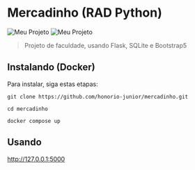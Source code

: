 # Mercadinho (RAD Python)

![Meu Projeto](https://i.imgur.com/N0gHNqB.png)
![Meu Projeto](https://i.imgur.com/1mzppDa.png)

> Projeto de faculdade, usando Flask, SQLite e Bootstrap5

## Instalando (Docker)

Para instalar, siga estas etapas:

```
git clone https://github.com/honorio-junior/mercadinho.git
```

```
cd mercadinho
```

```
docker compose up
```

## Usando 
<a href="http://127.0.0.1:5000">http://127.0.0.1:5000</a>
```

